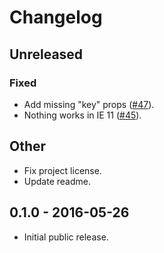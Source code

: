 # Changelog

## Unreleased

### Fixed

* Add missing "key" props ([#47](https://github.com/narqo/react-islands/issues/47)).
* Nothing works in IE 11 ([#45](https://github.com/narqo/react-islands/issues/45)).

## Other

* Fix project license.
* Update readme.

## 0.1.0 - 2016-05-26

* Initial public release.
